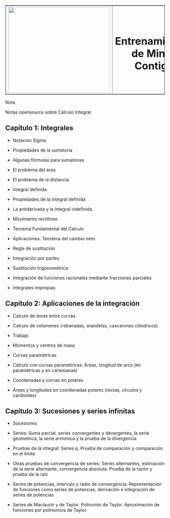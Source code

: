 <table border=1>
  <thead>
    <th>
      <img src="https://minas.medellin.unal.edu.co/images/Programa-Minas-Contigo/Logo-Minas-Contigo.png" width="320px" height="270px" />
    </th>
    <th>
      <h1>Entrenamientos de Minas Contigo</h1>
    </th>
  </thead>
</table>

> [!NOTE]
> Notas opensource sobre Cálculo Integral

## Capítulo 1: Integrales

* Notación Sigma

* Propiedades de la sumatoria

* Algunas fórmulas para sumatorias

* El problema del área

* El problema de la distancia

* Integral definida

* Propiedades de la integral definida

* La antiderivada y la integral indefinida

* Movimiento rectilíneo

* Teorema Fundamental del Calculo

* Aplicaciones: Teorema del cambio neto

* Regla de sustitución

* Integración por partes

* Sustitución trigonométrica

* Integración de funciones racionales mediante fracciones parciales

* Integrales impropias

## Capítulo 2: Aplicaciones de la integración

* Cálculo de áreas entre curvas

* Calculo de volúmenes (rebanadas, arandelas, cascarones cilindricos)

* Trabajo

* Momentos y centros de masa

* Curvas paramétricas

* Cálculo con curvas paramétricas: Áreas, longitud de arco (en paramétricas y en cartesianas)

* Coordenadas y curvas en polares

* Áreas y longitudes en coordenadas polares (rectas, círculos y cardioides)

## Capítulo 3: Sucesiones y series infinitas

* Sucesiones

* Series: Suma parcial, series convergentes y devergentes, la serie geometrica, la serie armonica y la prueba de la divergencia

* Pruebas de la integral: Series p, Prueba de comparación y comparación en el limite

* Otras pruebas de convergencia de series: Series alternantes, estimación de la serie alternante, convergencia absoluta. Prueba de la razón y prueba de la raíz

* Series de potencias, intervalo y radio de convergencia. Representación de funciones como series de potencias, derivación e integración de series de potencias

* Series de Maclaurin y de Taylor. Polinomio de Taylor. Aproximación de funciones por polinomios de Taylor
